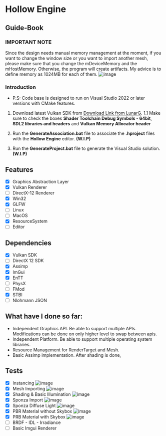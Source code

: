 # Hollow Engine

## Guide-Book

### IMPORTANT NOTE
Since the design needs manual memory management at the moment, if you want to change the window size or you want to import another mesh, please make sure that you 
change the mDeviceMemory and the mHostMemory. Otherwise, the program will create artifacts. My advice is to define memory as 1024MB for each of them.
![image](https://github.com/mtuncbilek95/Hollow-Engine/assets/50660242/c279df00-cac8-46d5-aab2-66c22dea34bb)

### Introduction
- P.S: Code base is designed to run on Visual Studio 2022 or later versions with CMake features.

1. Download latest Vulkan SDK from [Download Link from LunarG](https://sdk.lunarg.com/sdk/download/latest/windows/vulkan-sdk.exe).
1.1 Make sure to check the boxes <b>Shader Toolchain Debug Symbols - 64bit</b>, <b>SDL2 libraries and headers</b> and <b>Vulkan Memory Allocator header</b>

2. Run the <b>GenerateAssociation.bat</b> file to associate the <b>.hproject</b> files with the <b>Hollow Engine</b> editor. <b>(W.I.P)</b>
3. Run the <b>GenerateProject.bat</b> file to generate the Visual Studio solution. <b>(W.I.P)</b>

## Features
- [x] Graphics Abstraction Layer
- [x] Vulkan Renderer
- [ ] DirectX-12 Renderer
- [x] Win32
- [x] GLFW
- [ ] Linux
- [ ] MacOS
- [x] ResourceSystem
- [ ] Editor

## Dependencies
- [x] Vulkan SDK
- [ ] DirectX 12 SDK
- [x] Assimp
- [x] ImGui
- [x] EnTT
- [ ] PhysX
- [ ] FMod
- [x] STBI
- [ ] Nlohmann JSON

## What have I done so far:
- Independent Graphics API. Be able to support multiple APIs. Modifications can be done on only higher level to swap between apis.
- Independent Platform. Be able to support multiple operating system libraries.
- Resource Management for RenderTarget and Mesh.
- Basic Assimp implementation. After shading is done,

## Tests
- [x] Instancing
![image](https://github.com/mtuncbilek95/Hollow-Engine/assets/50660242/2fe2fa5a-80fe-459a-a826-2bd75ec1bef2)
- [x] Mesh Importing
![image](https://github.com/mtuncbilek95/Hollow-Engine/assets/50660242/478829b7-6e18-4c07-a822-1f36f174eaf2)
- [x] Shading & Basic Illumination
![image](https://github.com/mtuncbilek95/Hollow-Engine/assets/50660242/4151e3d1-92ac-40ba-8aaa-e155ca1a06c5)
- [x] Sponza Import
![image](https://github.com/mtuncbilek95/Hollow-Engine/assets/50660242/571c0793-efb3-4b05-b82d-4d96932247a2)
- [x] Sponza Diffuse Light
![image](https://github.com/mtuncbilek95/Hollow-Engine/assets/50660242/88eb8afd-6a66-495c-89e5-1c19686b94fc)
- [x] PBR Material without Skybox
![image](https://github.com/mtuncbilek95/Hollow-Engine/assets/50660242/2a13819d-e582-479a-ba5d-273d25846c0a)
- [x] PRB Material with Skybox
![image](https://github.com/mtuncbilek95/Hollow-Engine/assets/50660242/22da7fb1-0bcd-4ead-bc69-44a2ae1fa3c6)
- [ ] BRDF - IDL - Irradiance
- [ ] Basic Imgui Renderer
